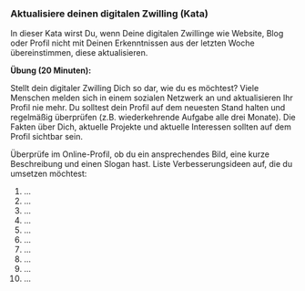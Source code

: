 ### Aktualisiere deinen digitalen Zwilling (Kata)

In dieser Kata wirst Du, wenn Deine digitalen Zwillinge wie Website, Blog oder Profil nicht mit Deinen Erkenntnissen aus der letzten Woche übereinstimmen, diese aktualisieren.

**Übung (20 Minuten):**

Stellt dein digitaler Zwilling Dich so dar, wie du es möchtest? Viele Menschen melden sich in einem sozialen Netzwerk an und aktualisieren Ihr Profil nie mehr. Du solltest dein Profil auf dem neuesten Stand halten und regelmäßig überprüfen (z.B. wiederkehrende Aufgabe alle drei Monate). Die Fakten über Dich, aktuelle Projekte und aktuelle Interessen sollten auf dem Profil sichtbar sein.

Überprüfe im Online-Profil, ob du ein ansprechendes Bild, eine kurze Beschreibung und einen Slogan hast.
Liste Verbesserungsideen auf, die du umsetzen möchtest:

1. ...
2. ...
3. ...
4. ...
5. ...
6. ...
7. ...
8. ...
9. ...
10. ...
